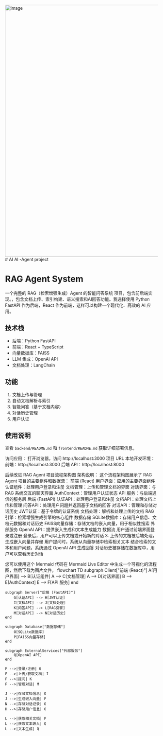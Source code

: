 <img width="829" alt="image" src="https://github.com/user-attachments/assets/36201a1d-3db1-4ed2-b62e-cc789b21e37f" /># AI
AI -Agent project
# RAG Agent System
一个完整的 RAG（检索增强生成）Agent 的智能问答系统 项目，包含前后端实现。，包含文档上传、索引构建、语义搜索和AI回答功能。我选择使用 Python FastAPI 作为后端，React 作为前端，这样可以构建一个现代化、高效的 AI 应用。


## 技术栈
- 后端：Python FastAPI
- 前端：React + TypeScript
- 向量数据库：FAISS
- LLM 集成：OpenAI API
- 文档处理：LangChain

## 功能
1. 文档上传与管理
2. 自动文档解析与索引
3. 智能问答（基于文档内容）
4. 对话历史管理
5. 用户认证

## 使用说明
查看 `backend/README.md` 和 `frontend/README.md` 获取详细部署信息。

访问应用：
打开浏览器，访问 http://localhost:3000
项目 URL
本地开发环境：
前端：http://localhost:3000
后端 API：http://localhost:8000

后续改进 RAG Agent 项目流程架构图
架构说明：
这个流程架构图展示了 RAG Agent 项目的主要组件和数据流：
前端 (React)
用户界面：应用的主要界面组件
认证组件：处理用户登录和注册
文档管理：上传和管理文档的界面
对话界面：与 RAG 系统交互的聊天界面
AuthContext：管理用户认证状态
API 服务：与后端通信的服务层
后端 (FastAPI)
认证API：处理用户登录和注册
文档API：处理文档上传和管理
问答API：处理用户问题并返回基于文档的回答
对话API：管理和存储对话历史
JWT认证：基于令牌的认证系统
文档处理：解析和处理上传的文档
RAG引擎：检索增强生成引擎的核心组件
数据存储
SQLite数据库：存储用户信息、文档元数据和对话历史
FAISS向量存储：存储文档的嵌入向量，用于相似性搜索
外部服务
OpenAI API：提供嵌入生成和文本生成能力
数据流
用户通过前端界面登录或注册
登录后，用户可以上传文档或开始新的对话
3. 上传的文档被后端处理，生成嵌入向量并存储
用户提问时，系统从向量存储中检索相关文本
结合检索的文本和用户问题，系统通过 OpenAI API 生成回答
对话历史被存储在数据库中，用户可以查看历史对话


您可以使用这个 Mermaid 代码在 Mermaid Live Editor 中生成一个可视化的流程图，然后下载为图片文件。
flowchart TD
    subgraph Client["前端 (React)"]
        A[用户界面] --> B[认证组件]
        A --> C[文档管理]
        A --> D[对话界面]
        B --> E[AuthContext]
        E --> F[API 服务]
    end

    subgraph Server["后端 (FastAPI)"]
        G[认证API] --> H[JWT认证]
        I[文档API] --> J[文档处理]
        K[问答API] --> L[RAG引擎]
        M[对话API] --> N[对话历史]
    end

    subgraph Database["数据存储"]
        O[SQLite数据库]
        P[FAISS向量存储]
    end

    subgraph ExternalServices["外部服务"]
        Q[OpenAI API]
    end

    F -->|登录/注册| G
    F -->|上传/获取文档| I
    F -->|提问| K
    F -->|管理对话| M

    J -->|存储文档信息| O
    J -->|生成嵌入向量| P
    N -->|存储对话记录| O
    H -->|存储用户信息| O

    L -->|获取相关文档| P
    L -->|获取文本嵌入| Q
    L -->|文本生成| Q
